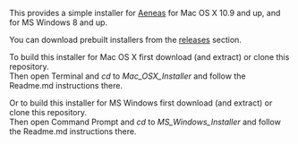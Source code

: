 This provides a simple installer for [Aeneas](https://github.com/readbeyond/aeneas) for Mac OS X 10.9 and up, and for MS Windows 8 and up.

You can download prebuilt installers from the [releases](https://github.com/sillsdev/aeneas-installer/releases) section.

To build this installer for Mac OS X first download (and extract) or clone this repository.  
Then open Terminal and _cd_ to _Mac\_OSX\_Installer_ and follow the Readme.md instructions there.

Or to build this installer for MS Windows first download (and extract) or clone this repository.  
Then open Command Prompt and _cd_ to _MS\_Windows\_Installer_ and follow the Readme.md instructions there.
